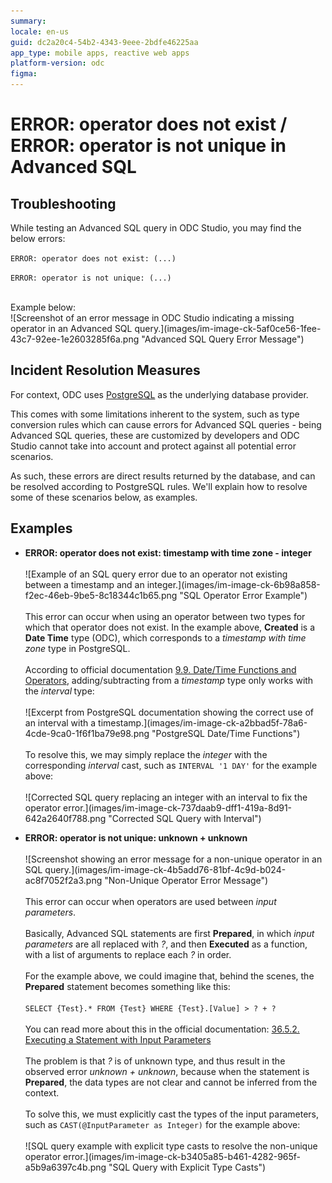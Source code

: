 ```yaml
---
summary: 
locale: en-us
guid: dc2a20c4-54b2-4343-9eee-2bdfe46225aa
app_type: mobile apps, reactive web apps
platform-version: odc
figma:
---
```


# ERROR: operator does not exist / ERROR: operator is not unique in Advanced SQL

<p> </p>

<h2>Troubleshooting</h2>

<p>While testing an Advanced SQL query in ODC Studio, you may find the below errors:</p>

<p><code class="editorCode">ERROR: operator does not exist: (...)</code></p>

<p><code class="editorCode">ERROR: operator is not unique: (...)</code></p>

<p><br/>
Example below:<br/>
![Screenshot of an error message in ODC Studio indicating a missing operator in an Advanced SQL query.](images/im-image-ck-5af0ce56-1fee-43c7-92ee-1e2603285f6a.png "Advanced SQL Query Error Message")</p>

<h2> </h2>

<h2>Incident Resolution Measures</h2>

<p>For context, ODC uses <a href="https://www.postgresql.org/">PostgreSQL</a> as the underlying database provider.</p>

<p>This comes with some limitations inherent to the system, such as type conversion rules which can cause errors for Advanced SQL queries - being Advanced SQL queries, these are customized by developers and ODC Studio cannot take into account and protect against all potential error scenarios.</p>

<p>As such, these errors are direct results returned by the database, and can be resolved according to PostgreSQL rules. We'll explain how to resolve some of these scenarios below, as examples.</p>

<h2> </h2>

<h2>Examples</h2>

<ul>
    <li>
    <p><strong>ERROR: operator does not exist: timestamp with time zone - integer</strong><br/>
    <br/>
    ![Example of an SQL query error due to an operator not existing between a timestamp and an integer.](images/im-image-ck-6b98a858-f2ec-46eb-9be5-8c18344c1b65.png "SQL Operator Error Example")<br/>
    <br/>
    This error can occur when using an operator between two types for which that operator does not exist. In the example above, <strong>Created</strong> is a <strong>Date Time</strong> type (ODC), which corresponds to a <em>timestamp with time zone</em> type in PostgreSQL.<br/>
    <br/>
    According to official documentation <a href="https://www.postgresql.org/docs/current/functions-datetime.html" rel="noopener noreferrer" target="_blank">9.9. Date/Time Functions and Operators</a>, adding/subtracting from a <em>timestamp</em> type only works with the <em>interval</em><strong> </strong>type:<br/>
    <br/>
    ![Excerpt from PostgreSQL documentation showing the correct use of an interval with a timestamp.](images/im-image-ck-a2bbad5f-78a6-4cde-9ca0-1f6f1ba79e98.png "PostgreSQL Date/Time Functions")<br/>
    <br/>
    To resolve this, we may simply replace the <em>integer</em> with the corresponding <em>interval</em> cast, such as <code class="editorCode">INTERVAL '1 DAY'</code> for the example above:<br/>
    <br/>
    ![Corrected SQL query replacing an integer with an interval to fix the operator error.](images/im-image-ck-737daab9-dff1-419a-8d91-642a2640f788.png "Corrected SQL Query with Interval")<br/>
     </p>
    </li>
    <li>
    <p><strong>ERROR: operator is not unique: unknown + unknown</strong><br/>
    <br/>
    ![Screenshot showing an error message for a non-unique operator in an SQL query.](images/im-image-ck-4b5add76-81bf-4c9d-b024-ac8f7052f2a3.png "Non-Unique Operator Error Message")<br/>
    <br/>
    This error can occur when operators are used between <em>input parameters</em>.<br/>
    <br/>
    Basically, Advanced SQL statements are first <strong>Prepared</strong>, in which <em>input parameters</em> are all replaced with <em>?</em>, and then <strong>Executed</strong> as a function, with a list of arguments to replace each <em>?</em> in order.<br/>
    <br/>
    For the example above, we could imagine that, behind the scenes, the <strong>Prepared</strong> statement becomes something like this:<br/>
    <br/>
    <code class="editorCode">SELECT {Test}.* FROM {Test} WHERE {Test}.[Value] &gt; ? + ?</code><br/>
    <br/>
    You can read more about this in the official documentation: <a href="https://www.postgresql.org/docs/current/ecpg-dynamic.html#ECPG-DYNAMIC-INPUT" rel="noopener noreferrer" target="_blank">36.5.2. Executing a Statement with Input Parameters</a><br/>
    <br/>
    The problem is that <em>?</em> is of unknown type, and thus result in the observed error <em>unknown + unknown</em>, because when the statement is <strong>Prepared</strong>, the data types are not clear and cannot be inferred from the context.<br/>
    <br/>
    To solve this, we must explicitly cast the types of the input parameters, such as <code class="editorCode">CAST(@InputParameter as Integer)</code> for the example above:<br/>
    <br/>
    ![SQL query example with explicit type casts to resolve the non-unique operator error.](images/im-image-ck-b3405a85-b461-4282-965f-a5b9a6397c4b.png "SQL Query with Explicit Type Casts")</p>
    </li>
</ul>
